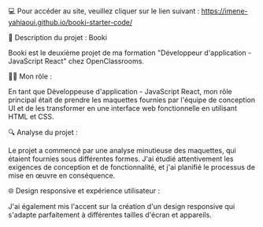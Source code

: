 💻 Pour accéder au site, veuillez cliquer sur le lien suivant : https://imene-yahiaoui.github.io/booki-starter-code/

📘 Description du projet : Booki

Booki est le deuxième projet de ma formation "Développeur d'application - JavaScript React" chez OpenClassrooms.

👩‍💻 Mon rôle :

En tant que Développeuse d'application - JavaScript React, mon rôle principal était de prendre les maquettes fournies par l'équipe de conception UI et de les transformer en une interface web fonctionnelle en utilisant HTML et CSS.

🔍 Analyse du projet :

Le projet a commencé par une analyse minutieuse des maquettes, qui étaient fournies sous différentes formes. J'ai étudié attentivement les exigences de conception et de fonctionnalité, et j'ai planifié le processus de mise en œuvre en conséquence.


🌐 Design responsive et expérience utilisateur :

J'ai également mis l'accent sur la création d'un design responsive qui s'adapte parfaitement à différentes tailles d'écran et appareils. 
